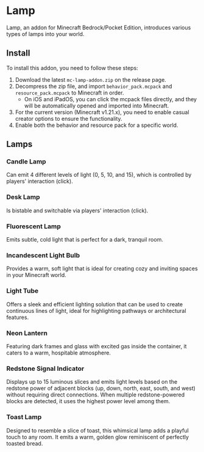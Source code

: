 # Lamp

Lamp, an addon for Minecraft Bedrock/Pocket Edition, introduces various types of lamps into your world.

## Install

To install this addon, you need to follow these steps:

1. Download the latest `mc-lamp-addon.zip` on the release page.
2. Decompress the zip file, and import `behavior_pack.mcpack` and `resource_pack.mcpack` to Minecraft in order.
    - On iOS and iPadOS, you can click the mcpack files directly, and they will be automatically opened and imported into Minecraft.
3. For the current version (Minecraft v1.21.x), you need to enable casual creator options to ensure the functionality.
4. Enable both the behavior and resource pack for a specific world.

## Lamps

### Candle Lamp

Can emit 4 different levels of light (0, 5, 10, and 15), which is controlled by players' interaction (click).

### Desk Lamp

Is bistable and switchable via players' interaction (click).

### Fluorescent Lamp

Emits subtle, cold light that is perfect for a dark, tranquil room.

### Incandescent Light Bulb

Provides a warm, soft light that is ideal for creating cozy and inviting spaces in your Minecraft world.

### Light Tube

Offers a sleek and efficient lighting solution that can be used to create continuous lines of light, ideal for highlighting pathways or architectural features.

### Neon Lantern

Featuring dark frames and glass with excited gas inside the container, it caters to a warm, hospitable atmosphere.

### Redstone Signal Indicator

Displays up to 15 luminous slices and emits light levels based on the redstone power of adjacent blocks (up, down, north, east, south, and west) without requiring direct connections. When multiple redstone-powered blocks are detected, it uses the highest power level among them.

### Toast Lamp

Designed to resemble a slice of toast, this whimsical lamp adds a playful touch to any room. It emits a warm, golden glow reminiscent of perfectly toasted bread.